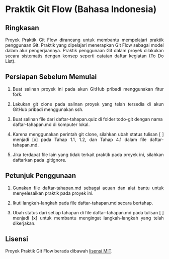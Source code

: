 # Praktik Git Flow (Bahasa Indonesia)

## Ringkasan

<p align="justify">Proyek Praktik Git Flow dirancang untuk membantu mempelajari praktik penggunaan Git. Praktik yang dipelajari menerapkan Git Flow sebagai model dalam alur pengerjaannya. Praktik penggunaan Git dalam proyek dilakukan secara sistematis dengan konsep seperti catatan daftar kegiatan (To Do List).</p>

## Persiapan Sebelum Memulai

1. <p align="justify">Buat salinan proyek ini pada akun GitHub pribadi menggunakan fitur fork.</p>
2. <p align="justify">Lakukan git clone pada salinan proyek yang telah tersedia di akun GitHub pribadi menggunakan ssh.</p>
3. <p align="justify" style="display:inline">Buat salinan file dari daftar-tahapan.quiz di folder todo-git dengan nama daftar-tahapan.md di komputer lokal.</p>
4. <p align="justify">Karena menggunakan perintah git clone, silahkan ubah status tulisan [ ] menjadi [x] pada Tahap 1.1, 1.2, dan Tahap 4.1 dalam file daftar-tahapan.md.</p>
5. <p align="justify">Jika terdapat file lain yang tidak terkait praktik pada proyek ini, silahkan daftarkan pada .gitignore.</p>

## Petunjuk Penggunaan

1. <p align="justify">Gunakan file daftar-tahapan.md sebagai acuan dan alat bantu untuk menyelesaikan praktik pada proyek ini.</p>
2. <p align="justify">Ikuti langkah-langkah pada file daftar-tahapan.md secara bertahap.</p>
3. <p align="justify">Ubah status dari setiap tahapan di file daftar-tahapan.md pada tulisan [ ] menjadi [x] untuk membantu mengingat langkah-langkah yang telah dikerjakan.</p>

## Lisensi

Proyek Praktik Git Flow berada dibawah [lisensi MIT](./LICENSE).
